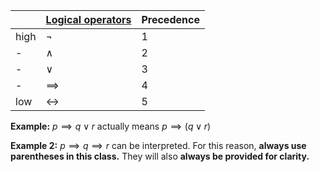 |      | [Logical operators](Logical%20operators.md) | Precedence |
| ---- | --------------------- | ---------- |
| high | $\neg$                | 1          |
| -    | $\wedge$              | 2          |
| -    | $\vee$                | 3          |
| -    | $\implies$            | 4          |
| low  | $\leftrightarrow$     | 5          |

**Example:**
$p\implies q\vee r$
actually means $p\implies (q\vee r)$

**Example 2:**
$p\implies q \implies r$
can be interpreted.
For this reason, **always use parentheses in this class.** They will also **always be provided for clarity.**
